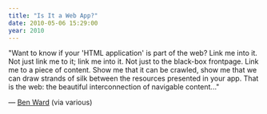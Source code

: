 ```yaml
---
title: "Is It a Web App?"
date: 2010-05-06 15:29:00
year: 2010
---
```

"Want to know if your 'HTML application' is part of the web? Link me into  it. Not just link me to it; link me into it. Not just to the black-box  frontpage. Link me to a piece of content. Show me that it can be  crawled, show me that we can draw strands of silk between the resources  presented in your app. That is the web: the beautiful interconnection of  navigable content..."

— <a href="http://benward.me/blog/understand-the-web">Ben Ward</a> (via various)
